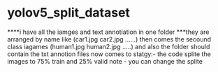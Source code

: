 # yolov5_split_dataset
****i have all the iamges and text annotiation in one folder 
***they are arranged by name like (car1.jpg car2.jpg ......) then comes the secound class iagames (human1.jpg human2.jpg .....) and also the folder should contain the txt annotion files 
now comes to statgy:- the code splite the images to 75% train and 25% valid
note - you can change the splite 

